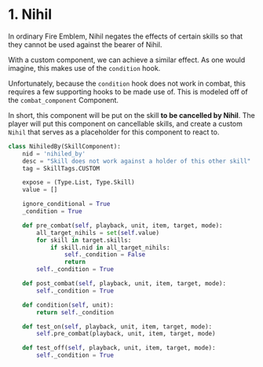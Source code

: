 # 1. Nihil
In ordinary Fire Emblem, Nihil negates the effects of certain skills so that they cannot be used against the bearer of Nihil.

With a custom component, we can achieve a similar effect. As one would imagine, this makes use of the `condition` hook.

Unfortunately, because the `condition` hook does not work in combat, this requires a few supporting hooks to be made use of. This is modeled off of the `combat_component` Component.

In short, this component will be put on the skill **to be cancelled by Nihil**. The player will put this component on cancellable skills, and create a custom `Nihil` that serves as a placeholder for this component to react to.

```python
class NihiledBy(SkillComponent):
    nid = 'nihiled_by'
    desc = "Skill does not work against a holder of this other skill"
    tag = SkillTags.CUSTOM

    expose = (Type.List, Type.Skill)
    value = []

    ignore_conditional = True
    _condition = True

    def pre_combat(self, playback, unit, item, target, mode):
        all_target_nihils = set(self.value)
        for skill in target.skills:
            if skill.nid in all_target_nihils:
                self._condition = False
                return
        self._condition = True

    def post_combat(self, playback, unit, item, target, mode):
        self._condition = True

    def condition(self, unit):
        return self._condition

    def test_on(self, playback, unit, item, target, mode):
        self.pre_combat(playback, unit, item, target, mode)

    def test_off(self, playback, unit, item, target, mode):
        self._condition = True
```